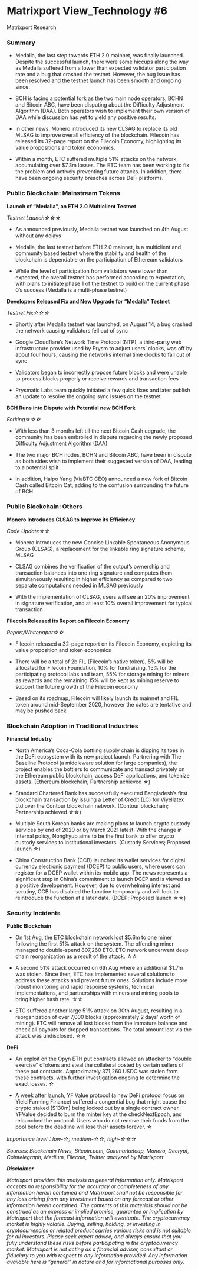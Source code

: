 # Matrixport View_Technology #6
Matrixport Research

### Summary

- Medalla, the last step towards ETH 2.0 mainnet, was finally launched. Despite the successful launch, there were some hiccups along the way as Medalla suffered from a lower than expected validator participation rate and a bug that crashed the testnet. However, the bug issue has been resolved and the testnet launch has been smooth and ongoing since.

- BCH is facing a potential fork as the two main node operators, BCHN and Bitcoin ABC, have been disputing about the Difficulty Adjustment Algorithm (DAA). Both operators wish to implement their own version of DAA while discussion has yet to yield any positive results.

- In other news, Monero introduced its new CLSAG to replace its old MLSAG to improve overall efficiency of the blockchain. Filecoin has released its 32-page report on the Filecoin Economy, highlighting its value propositions and token economics.

- Within a month, ETC suffered multiple 51% attacks on the network, accumulating over $7.3m losses. The ETC team has been working to fix the problem and actively preventing future attacks. In addition, there have been ongoing security breaches across DeFi platforms.

### Public Blockchain: Mainstream Tokens

**Launch of “Medalla”, an ETH 2.0 Multiclient Testnet**

*Testnet Launch☆☆☆*

- As announced previously, Medalla testnet was launched on 4th August without any delays

- Medalla, the last testnet before ETH 2.0 mainnet, is a multiclient and community based testnet where the stability and health of the blockchain is dependable on the participation of Ethereum validators

- While the level of participation from validators were lower than expected, the overall testnet has performed according to expectation, with plans to initiate phase 1 of the testnet to build on the current phase 0’s success (Medalla is a multi-phase testnet)

**Developers Released Fix and New Upgrade for “Medalla” Testnet**

*Testnet Fix☆☆☆*

- Shortly after Medalla testnet was launched, on August 14, a bug crashed the network causing validators fell out of sync

- Google Cloudflare’s Network Time Protocol (NTP), a third-party web infrastructure provider used by Prysm to adjust users’ clocks, was off by about four hours, causing the networks internal time clocks to fall out of sync

- Validators began to incorrectly propose future blocks and were unable to process blocks properly or receive rewards and transaction fees

- Prysmatic Labs team quickly initiated a few quick fixes and later publish an update to resolve the ongoing sync issues on the testnet

**BCH Runs into Dispute with Potential new BCH Fork**

*Forking☆☆☆*

- With less than 3 months left till the next Bitcoin Cash upgrade, the community has been embroiled in dispute regarding the newly proposed Difficulty Adjustment Algorithm (DAA)

- The two major BCH nodes, BCHN and Bitcoin ABC, have been in dispute as both sides wish to implement their suggested version of DAA, leading to a potential split

- In addition, Haipo Yang (ViaBTC CEO) announced a new fork of Bitcoin Cash called Bitcoin Cat, adding to the confusion surrounding the future of BCH

### Public Blockchain: Others

**Monero Introduces CLSAG to Improve its Efficiency**

*Code Update☆☆*

- Monero introduces the new Concise Linkable Spontaneous Anonymous Group (CLSAG), a replacement for the linkable ring signature scheme, MLSAG

- CLSAG combines the verification of the output’s ownership and transaction balances into one ring signature and computes them simultaneously resulting in higher efficiency as compared to two separate computations needed in MLSAG previously

- With the implementation of CLSAG, users will see an 20% improvement in signature verification, and at least 10% overall improvement for typical transaction

**Filecoin Released its Report on Filecoin Economy**

*Report/Whitepaper☆☆*

- Filecoin released a 32-page report on its Filecoin Economy, depicting its value proposition and token economics

- There will be a total of 2b FIL (Filecoin’s native token), 5% will be allocated for Filecoin Foundation, 10% for fundraising, 15% for the participating protocol labs and team, 55% for storage mining for miners as rewards and the remaining 15% will be kept as mining reserve to support the future growth of the Filecoin economy

- Based on its roadmap, Filecoin will likely launch its mainnet and FIL token around mid-September 2020, however the dates are tentative and may be pushed back

### Blockchain Adoption in Traditional Industries

**Financial Industry**

- North America’s Coca-Cola bottling supply chain is dipping its toes in the DeFi ecosystem with its new project launch. Partnering with The Baseline Protocol (a middleware solution for large companies), the project enables the bottlers to communicate and transact privately on the Ethereum public blockchain, access DeFi applications, and tokenize assets. (Ethereum blockchain; Partnership achieved ☆)

- Standard Chartered Bank has successfully executed Bangladesh’s first blockchain transaction by issuing a Letter of Credit (LC) for Viyellatex Ltd over the Contour blockchain network. (Contour blockchain; Partnership achieved ☆☆)

- Multiple South Korean banks are making plans to launch crypto custody services by end of 2020 or by March 2021 latest. With the change in internal policy, Nonghyup aims to be the first bank to offer crypto custody services to institutional investors. (Custody Services; Proposed launch ☆)

- China Construction Bank (CCB) launched its wallet services for digital currency electronic payment (DCEP) to public users, where users can register for a DCEP wallet within its mobile app. The news represents a significant step in China’s commitment to launch DCEP and is viewed as a positive development. However, due to overwhelming interest and scrutiny, CCB has disabled the function temporarily and will look to reintroduce the function at a later date. (DCEP; Proposed launch ☆☆)

### Security Incidents

**Public Blockchain**

- On 1st Aug, the ETC blockchain network lost $5.6m to one miner following the first 51% attack on the system. The offending miner managed to double-spend 807,260 ETC. ETC network underwent deep chain reorganization as a result of the attack. ☆☆

- A second 51% attack occurred on 6th Aug where an additional $1.7m was stolen. Since then, ETC has implemented several solutions to address these attacks and prevent future ones. Solutions include more robust monitoring and rapid response systems, technical implementations, and partnerships with miners and mining pools to bring higher hash rate. ☆☆

- ETC suffered another large 51% attack on 30th August, resulting in a reorganization of over 7,000 blocks (approximately 2 days’ worth of mining). ETC will remove all lost blocks from the immature balance and check all payouts for dropped transactions. The total amount lost via the attack was undisclosed. ☆☆

**DeFi**

- An exploit on the Opyn ETH put contracts allowed an attacker to “double exercise” oTokens and steal the collateral posted by certain sellers of these put contracts. Approximately 371,260 USDC was stolen from these contracts, with further investigation ongoing to determine the exact losses. ☆

- A week after launch, YF Value protocol (a new DeFi protocol focus on Yield Farming Finance) suffered a congential bug that might cause the crypto staked ($130m) being locked out by a single contract owner. YFValue decided to burn the minter key at the checkNextEpoch, and relaunched the protocol. Users who do not remove their funds from the pool before the deadline will lose their assets forever. ☆

*Importance level：low-☆; medium-☆☆; high-☆☆☆*

*Sources: Blockchain News, Bitcoin.com, Coinmarketcap, Monero, Decrypt, Cointelegraph, Medium, Filecoin, Twitter analyzed by Matrixport*

***Disclaimer***

*Matrixport provides this analysis as general information only. Matrixport accepts no responsibility for the accuracy or completeness of any information herein contained and Matrixport shall not be responsible for any loss arising from any investment based on any forecast or other information herein contained. The contents of this materials should not be construed as an express or implied promise, guarantee or implication by Matrixport that the forecast information will eventuate. The cryptocurrency market is highly volatile. Buying, selling, holding, or investing in cryptocurrencies or related product carries various risks and is not suitable for all investors. Please seek expert advice, and always ensure that you fully understand these risks before participating in the cryptocurrency market.
Matrixport is not acting as a financial adviser, consultant or fiduciary to you with respect to any information provided. Any information available here is “general” in nature and for informational purposes only.*
